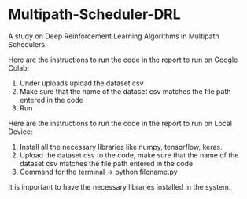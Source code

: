 # Multipath-Scheduler-DRL
A study on Deep Reinforcement Learning Algorithms in Multipath Schedulers.

Here are the instructions to run the code in the report to run on Google Colab:

1. Under uploads upload the dataset csv 
2. Make sure that the name of the dataset csv matches the file path entered in the code
3. Run

Here are the instructions to run the code in the report to run on Local Device:

1. Install all the necessary libraries like numpy, tensorflow, keras.
2. Upload the dataset csv to the code, make sure that the name of the dataset csv matches the file path entered in the code
3. Command for the terminal -> python filename.py

It is important to have the necessary libraries installed in the system.
